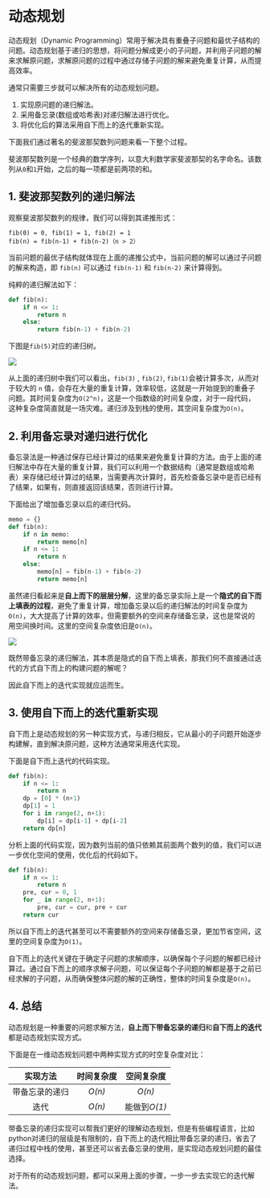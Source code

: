 
# 动态规划

动态规划（Dynamic Programming）常用于解决具有重叠子问题和最优子结构的问题。动态规划基于递归的思想，将问题分解成更小的子问题，并利用子问题的解来求解原问题，求解原问题的过程中通过存储子问题的解来避免重复计算，从而提高效率。

通常只需要三步就可以解决所有的动态规划问题。

1. 实现原问题的递归解法。
2. 采用备忘录(数组或哈希表)对递归解法进行优化。
3. 将优化后的算法采用自下而上的迭代重新实现。

下面我们通过著名的斐波那契数列问题来看一下整个过程。

斐波那契数列是一个经典的数学序列，以意大利数学家斐波那契的名字命名。该数列从`0`和`1`开始，之后的每一项都是前两项的和。

## 1. 斐波那契数列的递归解法

观察斐波那契数列的规律，我们可以得到其递推形式：

```shell
fib(0) = 0, fib(1) = 1, fib(2) = 1
fib(n) = fib(n-1) + fib(n-2)（n > 2）
```
当前问题的最优子结构就体现在上面的递推公式中，当前问题的解可以通过子问题的解来构造，即 `fib(n)` 可以通过 `fib(n-1)` 和 `fib(n-2)` 来计算得到。

纯粹的递归解法如下：

```python
def fib(n):
    if n <= 1:
        return n
    else:
        return fib(n-1) + fib(n-2)
```

下图是`fib(5)`对应的递归树。

![](https://gitee.com/ldtech007/picture/raw/master/datastruct/dongtaiguihua01.png)

从上面的递归树中我们可以看出，`fib(3)` , `fib(2)`, `fib(1)`会被计算多次，从而对于较大的 `n` 值，会存在大量的重复计算，效率较低，这就是一开始提到的重叠子问题。其时间复杂度为`O(2^n)`，这是一个指数级的时间复杂度，对于一段代码，这种复杂度简直就是一场灾难。递归涉及到栈的使用，其空间复杂度为`O(n)`。


## 2. 利用备忘录对递归进行优化

备忘录法是一种通过保存已经计算过的结果来避免重复计算的方法。由于上面的递归解法中存在大量的重复计算，我们可以利用一个数据结构（通常是数组或哈希表）来存储已经计算过的结果，当需要再次计算时，首先检查备忘录中是否已经有了结果，如果有，则直接返回该结果，否则进行计算。

下面给出了增加备忘录以后的递归代码。

```python
memo = {}
def fib(n):
    if n in memo:
        return memo[n]
    if n <= 1:
        return n
    else:
        memo[n] = fib(n-1) + fib(n-2)
        return memo[n]
```

虽然递归看起来是**自上而下的层层分解**，这里的备忘录实际上是一个**隐式的自下而上填表的过程**，避免了重复计算，增加备忘录以后的递归解法的时间复杂度为`O(n)`，大大提高了计算的效率，但需要额外的空间来存储备忘录，这也是常说的用空间换时间。这里的空间复杂度依旧是`O(n)`。

![](https://gitee.com/ldtech007/picture/raw/master/datastruct/dongtaiguihua02.png)

既然带备忘录的递归解法，其本质是隐式的自下而上填表，那我们何不直接通过迭代的方式自下而上的构建问题的解呢？

因此自下而上的迭代实现就应运而生。

## 3. 使用自下而上的迭代重新实现

自下而上是动态规划的另一种实现方式，与递归相反，它从最小的子问题开始逐步构建解，直到解决原问题，这种方法通常采用迭代实现。

下面是自下而上迭代的代码实现。

```python
def fib(n):
    if n <= 1:
        return n
    dp = [0] * (n+1)
    dp[1] = 1
    for i in range(2, n+1):
        dp[i] = dp[i-1] + dp[i-2]
    return dp[n]
```

分析上面的代码实现，因为数列当前的值只依赖其前面两个数列的值，我们可以进一步优化空间的使用，优化后的代码如下。

```python
def fib(n):
    if n <= 1:
        return n
    pre, cur = 0, 1
    for _ in range(2, n+1):
        pre, cur = cur, pre + cur
    return cur
```

所以自下而上的迭代甚至可以不需要额外的空间来存储备忘录，更加节省空间，这里的空间复杂度为`O(1)`。

自下而上的迭代关键在于确定子问题的求解顺序，以确保每个子问题的解都已经计算过。通过自下而上的顺序求解子问题，可以保证每个子问题的解都是基于之前已经求解的子问题，从而确保整体问题的解的正确性，整体的时间复杂度是`O(n)`。

## 4. 总结

动态规划是一种重要的问题求解方法，**自上而下带备忘录的递归**和**自下而上的迭代**都是动态规划实现方式。

下面是在一维动态规划问题中两种实现方式的时空复杂度对比：

| 实现方法 | 时间复杂度 | 空间复杂度 | 
| :----: | :----: | :----: |
|带备忘录的递归|*O(n)*|*O(n)*|
|迭代|*O(n)*| 能做到*O(1)* |


带备忘录的递归实现可以帮我们更好的理解动态规划，但是有些编程语言，比如python对递归的层级是有限制的，自下而上的迭代相比带备忘录的递归，省去了递归过程中栈的使用，甚至还可以省去备忘录的使用，是实现动态规划问题的最佳选择。

对于所有的动态规划问题，都可以采用上面的步骤，一步一步去实现它的迭代解法。







